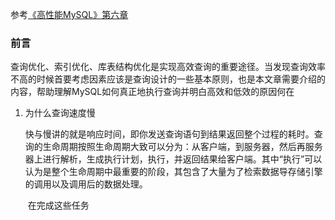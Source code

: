 参考[《高性能MySQL》第六章](https://soyuone.github.io/2017/06/15/database-mysql-high-performance-query/)

### 前言

查询优化、索引优化、库表结构优化是实现高效查询的重要途径。当发现查询效率不高的时候首要考虑因素应该是查询设计的一些基本原则，也是本文章需要介绍的内容，帮助理解MySQL如何真正地执行查询并明白高效和低效的原因何在



1. 为什么查询速度慢

   ​	快与慢讲的就是响应时间，即你发送查询语句到结果返回整个过程的耗时。查询的生命周期按照生命周期大致可以分为：从客户端，到服务器，然后再服务器上进行解析，生成执行计划，执行，并返回结果给客户端。其中“执行”可以认为是整个生命周期中最重要的阶段，其包含了大量为了检索数据导存储引擎的调用以及调用后的数据处理。

   ​	在完成这些任务

